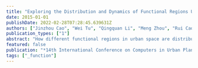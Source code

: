 ```yaml
---
title: "Exploring the Distribution and Dynamics of Functional Regions Using Mobile Phone Data and Social Media Data"
date: 2015-01-01
publishDate: 2022-02-28T07:28:45.639631Z
authors: ["Jinzhou Cao", "Wei Tu", "Qingquan Li", "Meng Zhou", "Rui Cao"]
publication_types: ["1"]
abstract: "How different functional regions in urban space are distributed and dynamically changing is determined by how their residents interact with them, which is crucial for urban managers to make urban planning decisions, respond to emergency quickly. Based on these, this paper proposed a novel approach for the probability based labelling individual activities which can be further used to explore the distribution of social land use at base tower station (BTS) level using a combination of multi-source spatiotemporal data, namely, call data and checkin data. We applied an experiment in Shenzhen, China, and the result is compared to Tencent Street View to demonstrate the effectiveness of the proposed approach to infer urban functional regions."
featured: false
publication: "*14th International Conference on Computers in Urban Planning and Urban Management*"
tags: ["_function"]
---
```


